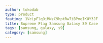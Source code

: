```yaml
---
author: tokodab
type: product
featimg: 1VcLpFlqOiMNzC9hptRw7iBPmeIKUY3JF
title: Supreme Flag Samsung Galaxy S9 Case
tags: [samsung, galaxy, s9]
category: [samsung]
---
```

